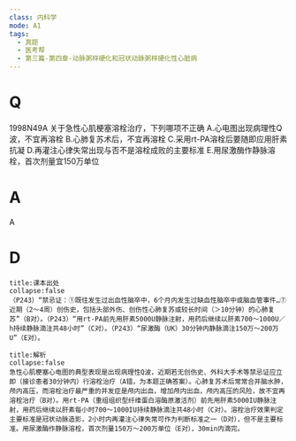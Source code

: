 ```yaml
---
class: 内科学
mode: A1
tags:
  - 真题
  - 医考帮
  - 第三篇-第四章-动脉粥样硬化和冠状动脉粥样硬化性心脏病
---
```


# Q
1998N49A 关于急性心肌梗塞溶栓治疗，下列哪项不正确
A.心电图出现病理性Q波，不宜再溶栓
B.心肺复苏术后，不宜再溶栓
C.采用rt-PA溶栓后要随即应用肝素抗凝
D.再灌注心律失常出现与否不是溶栓成败的主要标准
E.用尿激酶作静脉溶栓，首次剂量宜150万单位

# A
A
# D
```ad-note
title:课本出处
collapse:false
（P243）“禁忌证：①既往发生过出血性脑卒中，6个月内发生过缺血性脑卒中或脑血管事件…⑦近期（2～4周）创伤史，包括头部外伤、创伤性心肺复苏或较长时间（＞10分钟）的心肺复苏”（B对）。（P243）“用rt-PA前先用肝素5000U静脉注射，用药后继续以肝素700～1000U／h持续静脉滴注共48小时”（C对）。（P243）“尿激酶（UK）30分钟内静脉滴注150万～200万U”（E对）。
```

```ad-summary
title:解析
collapse:false
急性心肌梗塞心电图的典型表现是出现病理性Q波，近期若无创伤史、外科大手术等禁忌证应立即（接诊患者30分钟内）行溶栓治疗（A错，为本题正确答案）。心肺复苏术后常常合并脑水肿，颅内高压，而溶栓治疗最严重的并发症是颅内出血，增加颅内出血，颅内高压的风险，故不宜再溶栓治疗（B对）。用rt-PA（重组组织型纤维蛋白溶酶原激活剂）前先用肝素5000IU静脉注射，用药后继续以肝素每小时700～1000IU持续静脉滴注共48小时（C对）。溶栓治疗效果判定主要标准是冠状动脉造影，2小时内再灌注心律失常可作为判断标准之一（D对），但不是主要标准。用尿激酶作静脉溶栓，首次剂量150万～200万单位（E对），30min内滴完。
```

